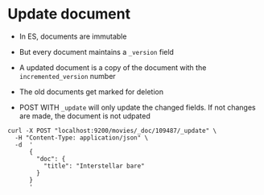 # Update document

- In ES, documents are immutable
- But every document maintains a `_version` field
- A updated document is a copy of the document with the `incremented_version` number
- The old documents get marked for deletion

- POST WITH `_update` will only update the changed fields. If not changes are made, the document is not udpated

```shell
curl -X POST "localhost:9200/movies/_doc/109487/_update" \
  -H "Content-Type: application/json" \
  -d  '
      {
        "doc": {
          "title": "Interstellar bare"
        }
      }
      '
```
